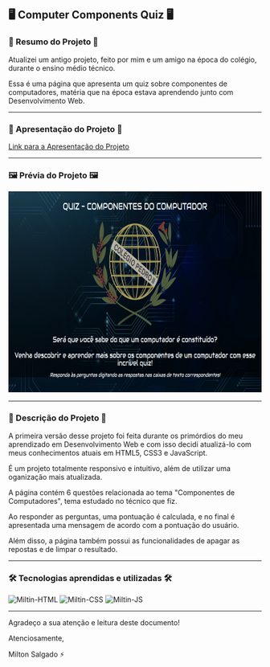 ## 🖥️ Computer Components Quiz 🖥️

### 📄 Resumo do Projeto 📄

Atualizei um antigo projeto, feito por mim e um amigo na época do colégio, durante o ensino médio técnico.

Essa é uma página que apresenta um quiz sobre componentes de computadores, matéria que na época estava aprendendo junto com Desenvolvimento Web.

<hr>

### 🚀 Apresentação do Projeto 🚀

<a target="_blank" href="https://www.linkedin.com/posts/milton-salgado-leandro_html-css-dev-activity-6943985960418197504-4S7I?utm_source=linkedin_share&utm_medium=member_desktop_web">Link para a Apresentação do Projeto<a>

<hr>

### 🖼️ Prévia do Projeto 🖼️

<div align="center">
  <img height="400em" src="images/demo/computer_components_quiz.png">
</div>

<hr>

### 📖 Descrição do Projeto 📖

A primeira versão desse projeto foi feita durante os primórdios do meu aprendizado em Desenvolvimento Web e com isso decidi atualizá-lo com meus conhecimentos atuais em HTML5, CSS3 e JavaScript.

É um projeto totalmente responsivo e intuitivo, além de utilizar uma oganização mais atualizada.

A página contém 6 questões relacionada ao tema "Componentes de Computadores", tema estudado no técnico que fiz.

Ao responder as perguntas, uma pontuação é calculada, e no final é apresentada uma mensagem de acordo com a pontuação do usuário.

Além disso, a página também possui as funcionalidades de apagar as repostas e de limpar o resultado.

<hr>

### 🛠️ Tecnologias aprendidas e utilizadas 🛠️

<div style="display: inline_block">
  <img align="center" alt="Miltin-HTML" height="30" width="40" src="https://cdn.jsdelivr.net/gh/devicons/devicon/icons/html5/html5-plain.svg">
  <img align="center" alt="Miltin-CSS" height="30" width="40" src="https://cdn.jsdelivr.net/gh/devicons/devicon/icons/css3/css3-plain.svg">
  <img align="center" alt="Miltin-JS" height="30" width="40" src="https://cdn.jsdelivr.net/gh/devicons/devicon/icons/javascript/javascript-plain.svg">
</div>

<hr>

Agradeço a sua atenção e leitura deste documento!

Atenciosamente, 

Milton Salgado ⚡
